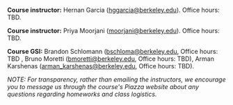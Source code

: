 
<b>Course instructor:</b> Hernan Garcia (hggarcia@berkeley.edu). Office hours:
TBD.

<b>Course instructor:</b> Priya Moorjani (moorjani@berkeley.edu). Office hours:
TBD.

**Course GSI:** Brandon Schlomann (bschloma@berkeley.edu, Office hours: TBD , Bruno Moretti (bmoretti@berkeley.edu, Office hours:
TBD), Arman Karshenas (arman_karshenas@berkeley.edu, Office hours: TBD).


*NOTE: For transparency, rather than emailing the instructors, we
encourage you to message us through the course's Piazza website about any
questions regarding homeworks and class logistics.*
